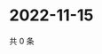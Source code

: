 # 2022-11-15

共 0 条

<!-- BEGIN WEIBO -->
<!-- 最后更新时间 Tue Nov 15 2022 11:13:37 GMT+0800 (China Standard Time) -->

<!-- END WEIBO -->
